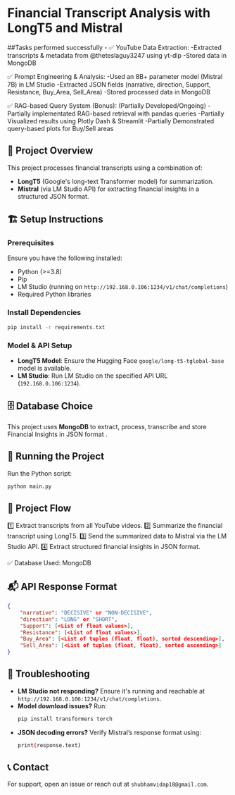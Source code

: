 # Financial Transcript Analysis with LongT5 and Mistral

##Tasks performed successfully - 
✅ YouTube Data Extraction:
-Extracted transcripts & metadata from @theteslaguy3247 using yt-dlp
-Stored data in MongoDB

✅ Prompt Engineering & Analysis:
-Used an 8B+ parameter model (Mistral 7B) in LM Studio
-Extracted JSON fields (narrative, direction, Support, Resistance, Buy_Area, Sell_Area)
-Stored processed data in MongoDB

✅ RAG-based Query System (Bonus): (Partially Developed/Ongoing)
-Partially implementated RAG-based retrieval with pandas queries
-Partially Visualized results using Plotly Dash & Streamlit
-Partially Demonstrated query-based plots for Buy/Sell areas

## 📌 Project Overview
This project processes financial transcripts using a combination of:
- **LongT5** (Google's long-text Transformer model) for summarization.
- **Mistral** (via LM Studio API) for extracting financial insights in a structured JSON format.

## 🏗️ Setup Instructions
### Prerequisites
Ensure you have the following installed:
- Python (>=3.8)
- Pip
- LM Studio (running on `http://192.168.0.106:1234/v1/chat/completions`)
- Required Python libraries

### Install Dependencies
```sh
pip install -r requirements.txt
```

### Model & API Setup
- **LongT5 Model**: Ensure the Hugging Face `google/long-t5-tglobal-base` model is available.
- **LM Studio**: Run LM Studio on the specified API URL (`192.168.0.106:1234`).

## 🗄️ Database Choice
This project uses **MongoDB** to extract, process, transcribe and store Financial Insights in JSON format .

## 🚀 Running the Project
Run the Python script:
```sh
python main.py
```

## 📌 Project Flow
1️⃣ Extract transcripts from all YouTube videos.
2️⃣ Summarize the financial transcript using LongT5.
3️⃣ Send the summarized data to Mistral via the LM Studio API.
4️⃣ Extract structured financial insights in JSON format.

✅ Database Used: MongoDB

## 📬 API Response Format
```json
{
    "narrative": "DECISIVE" or "NON-DECISIVE",
    "direction": "LONG" or "SHORT",
    "Support": [<List of float values>],
    "Resistance": [<List of float values>],
    "Buy_Area": [<List of tuples (float, float), sorted descending>],
    "Sell_Area": [<List of tuples (float, float), sorted ascending>]
}
```

## 🔧 Troubleshooting
- **LM Studio not responding?** Ensure it's running and reachable at `http://192.168.0.106:1234/v1/chat/completions`.
- **Model download issues?** Run:
  ```sh
  pip install transformers torch
  ```
- **JSON decoding errors?** Verify Mistral’s response format using:
  ```sh
  print(response.text)
  ```


## 📞 Contact
For support, open an issue or reach out at `shubhamvidap18@gmail.com`.

